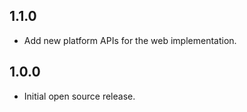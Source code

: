 ## 1.1.0

* Add new platform APIs for the web implementation.

## 1.0.0

* Initial open source release.
